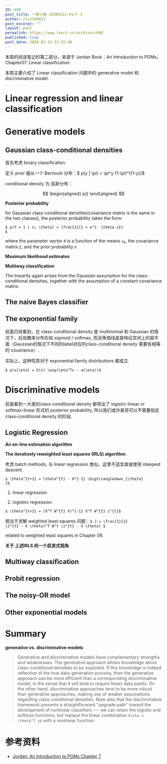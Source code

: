```yaml
---
ID: 698
post_title: 一周小结-20200112-Part 3
author: chin340823
post_excerpt: ""
layout: post
permalink: https://www.tvect.cn/archives/698
published: true
post_date: 2020-01-12 21:35:48
---
```

本周的阅读笔记的第二部分，来源于 Jordan Book：An Introduction to PGMs，Chapter07. Linear classification

本周主要介绍了 Linear classification 问题中的 generative model 和 discriminative model.

<!--more-->

<h1>Linear regression and linear classification</h1>

<h1>Generative models</h1>

<h2>Gaussian class-conditional densities</h2>

首先考虑 binary classification.

定义 prior 服从一个 Bernoulli 分布：$ p(y | \pi) = \pi^y (1-\pi)^{(1-y)}$

conditional density 为 高斯分布：

$$
\begin{aligned}
p()
\end{aligned}
$$

<strong>Posterior probability</strong>

for Gaussian class-conditional densities(covariance matrix is the same in the two classes), the posterior probability takes the form:

<code>$ p(Y = 1 | x; \theta) = \frac{1}{1 + e^{- \theta x}} $</code>

where the parameter vector <code>$\theta$</code> is a function of the means <code>$u_k$</code>, the covariance matrix <code>$\Sigma$</code>, and the prior probability <code>$\pi$</code>

<strong>Maximum likelihood estimates</strong>

<strong>Multiway classification</strong>

The linearity again arises from the Gaussian assumption for the class-conditional densities, together with the assumption of a constant covariance matrix.

<h2>The naive Bayes classifier</h2>

<h2>The exponential family</h2>

前面已经看到，在 class-conditional density 是 multinomial 和 Gaussian 的情况下，后验概率分布形如 sigmoid / softmax, 而且等值线是是特征空间上的超平面（Gaussian的情况下不同的label对应的class-conditional density 需要有相等的 covariance）.

实际上，这种性质对于 exponential family distributions 都成立.

<code>$ p(x|\eta) = h(x) \exp(\eta^Tx - a(\eta))$</code>

<h1>Discriminative models</h1>

前面看到一大类的class-conditional density 都导出了 logistic-linear or softmax-linear 形式的 posterior probability, 所以我们或许甚至可以不需要指定 class-conditional density 的阶段.

<h2>Logistic Regression</h2>

<strong>An on-line estimation algorithm</strong>

<strong>The iteratively reweighted least squares (IRLS) algorithm</strong>:

考虑 batch methods, 与 linear regression 类似，这里不适宜直接使用 steepest descent.

<code>$ \theta^{t+1} = \theta^{t} - H^{-1} \bigtriangledown_{\theta} J$</code>

<ol>
<li>linear regression</p></li>
<li><p>logistirc regression</p></li>
</ol>

<p><code>$ \theta^{t+1} = (X^T W^{t} X)^{-1} X^T W^{t} z^{t}$</code>

相当于求解 weighted least squares 问题：<code>$ J = \frac{1}{2} (z^{t} - X \theta)^T W^t (z^{t} - X \theta) $</code>

related to weighted least squares in Chapter 06.

<strong>关于 上述IRLS 的一个启发式视角</strong>

<h2>Multiway classification</h2>

<h2>Probit regression</h2>

<h2>The noisy-OR model</h2>

<h2>Other exponential models</h2>

<h1>Summary</h1>

<strong>generative vs. discriminative models</strong>

<blockquote>
  Generative and discriminative models have complementary strengths and weaknesses. The generative approach allows knowledge about class-conditional densities to be exploited. If this knowledge is indeed reflective of the true data-generation process, then the generative approach can be more efficient than a corresponding discriminative model, in the sense that it will tend to require fewer data points. On the other hand, discriminative approaches tend to be more robust than generative approaches, making use of weaker assumptions regarding class-conditional densities. Note also that the discriminative framework presents a straightforward "upgrade path" toward the development of nonlinear classifiers --- we can retain the logistic and softmax functions, but replace the linear combination <code>$\eta = \theta^T x$</code> with a nonlinear function
</blockquote>

<h1>参考资料</h1>

<ul>
<li><a href="">Jordan: An Introduction to PGMs Chapter 7</a></li>
</ul>